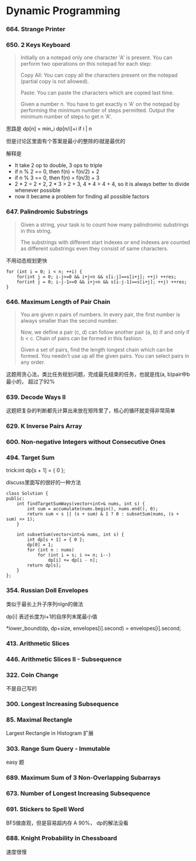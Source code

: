 # Dynamic Programming

### 664. Strange Printer

### 650. 2 Keys Keyboard
> Initially on a notepad only one character 'A' is present. You can perform two operations on this notepad  for each step:
>
> Copy All: You can copy all the characters present on the notepad (partial copy is not allowed).
>
> Paste: You can paste the characters which are copied last time.
>
> Given a number n. You have to get exactly n 'A' on the notepad by performing the minimum number of steps permitted. Output the minimum number of steps to get n 'A'.

思路是 dp[n] = min_i dp[n/i]+i if i | n

但是讨论区里面有个答案是最小的整除的i就是最优的

解释是
- It take 2 op to double, 3 ops to triple
- if n % 2 == 0, then f(n) = f(n/2) + 2
- if n % 3 == 0, then f(n) = f(n/3) + 3
- 2 * 2 = 2 + 2, 2 * 3 > 2 + 3, 4 * 4 > 4 + 4, so it is always better to divide whenever possible
- now it became a problem for finding all possible factors


### 647. Palindromic Substrings

> Given a string, your task is to count how many palindromic substrings in this string.
>
> The substrings with different start indexes or end indexes are counted as different substrings even they consist of same characters.

不用动态规划更快

```
for (int i = 0; i < n; ++i) {
    for(int j = 0; i-j>=0 && i+j<n && s[i-j]==s[i+j]; ++j) ++res;
    for(int j = 0; i-j-1>=0 && i+j<n && s[i-j-1]==s[i+j]; ++j) ++res;
}
```

### 646. Maximum Length of Pair Chain

> You are given n pairs of numbers. In every pair, the first number is always smaller than the second number.
>
> Now, we define a pair (c, d) can follow another pair (a, b) if and only if b < c. Chain of pairs can be formed in this fashion.
>
> Given a set of pairs, find the length longest chain which can be formed. You needn't use up all the given pairs. You can select pairs in any order.

这题用贪心法，类比任务规划问题，完成最先结束的任务，也就是找(a, b)pair中b最小的， 超过了92%

### 639. Decode Ways II

这题把复杂的判断都先计算出来放在矩阵里了，核心的循环就变得非常简单


### 629. K Inverse Pairs Array


 
### 600. Non-negative Integers without Consecutive Ones

### 494. Target Sum
trick:int dp[s + 1] = { 0 };

discuss里面写的很好的一种方法

```
class Solution {
public:
    int findTargetSumWays(vector<int>& nums, int s) {
        int sum = accumulate(nums.begin(), nums.end(), 0);
        return sum < s || (s + sum) & 1 ? 0 : subsetSum(nums, (s + sum) >> 1); 
    }   

    int subsetSum(vector<int>& nums, int s) {
        int dp[s + 1] = { 0 };
        dp[0] = 1;
        for (int n : nums)
            for (int i = s; i >= n; i--)
                dp[i] += dp[i - n];
        return dp[s];
    }
};
```

### 354. Russian Doll Envelopes
类似于最长上升子序列nlgn的做法

dp[i] 表述长度为i+1的自序列末尾最小值

*lower_bound(dp, dp+size, envelopes[i].second) = envelopes[i].second;

### 413. Arithmetic Slices

### 446. Arithmetic Slices II - Subsequence


### 322. Coin Change
不是自己写的

### 300. Longest Increasing Subsequence


### 85. Maximal Rectangle
Largest Rectangle in Histogram 扩展

### 303. Range Sum Query - Immutable
easy 题

### 689. Maximum Sum of 3 Non-Overlapping Subarrays

### 673. Number of Longest Increasing Subsequence

### 691. Stickers to Spell Word
BFS做直观，但是容易超内存
A 90%， dp的解法没看

### 688. Knight Probability in Chessboard
速度很慢